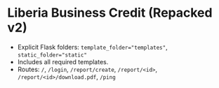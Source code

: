 # Liberia Business Credit (Repacked v2)

- Explicit Flask folders: `template_folder="templates"`, `static_folder="static"`
- Includes all required templates.
- Routes: `/`, `/login`, `/report/create`, `/report/<id>`, `/report/<id>/download.pdf`, `/ping`
